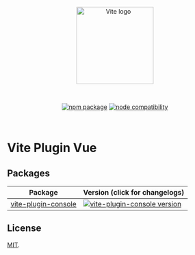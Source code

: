 <p align="center">
    <img width="180" src="https://vitejs.dev/logo.svg" alt="Vite logo">
</p>
<br/>
<p align="center">
  <a href="https://www.npmjs.com/package/vite-plugin-consoles"><img src="https://img.shields.io/badge/npm-v1.0.5-green" alt="npm package"></a>
  <a href="https://nodejs.org/en/about/releases/"><img src="https://img.shields.io/node/v/vite.svg" alt="node compatibility"></a>
</p>
<br/>

# Vite Plugin Vue

## Packages

| Package                                           | Version (click for changelogs)                                                                                                       |
| ------------------------------------------------- | :----------------------------------------------------------------------------------------------------------------------------------- |
| [vite-plugin-console](packages/core)         | [![vite-plugin-console version](https://img.shields.io/badge/-v1.0.5-green)](packages/core/README.md)             |

## License

[MIT](LICENSE).
